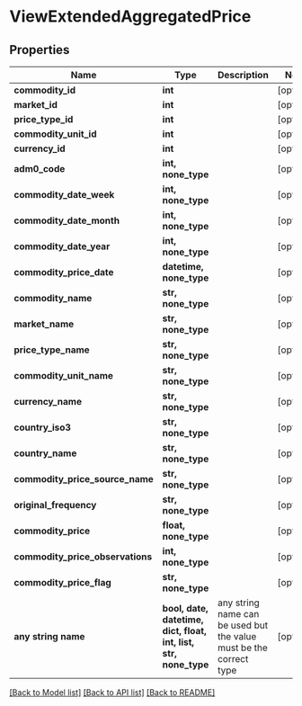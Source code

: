 # ViewExtendedAggregatedPrice


## Properties
Name | Type | Description | Notes
------------ | ------------- | ------------- | -------------
**commodity_id** | **int** |  | [optional] 
**market_id** | **int** |  | [optional] 
**price_type_id** | **int** |  | [optional] 
**commodity_unit_id** | **int** |  | [optional] 
**currency_id** | **int** |  | [optional] 
**adm0_code** | **int, none_type** |  | [optional] 
**commodity_date_week** | **int, none_type** |  | [optional] 
**commodity_date_month** | **int, none_type** |  | [optional] 
**commodity_date_year** | **int, none_type** |  | [optional] 
**commodity_price_date** | **datetime, none_type** |  | [optional] 
**commodity_name** | **str, none_type** |  | [optional] 
**market_name** | **str, none_type** |  | [optional] 
**price_type_name** | **str, none_type** |  | [optional] 
**commodity_unit_name** | **str, none_type** |  | [optional] 
**currency_name** | **str, none_type** |  | [optional] 
**country_iso3** | **str, none_type** |  | [optional] 
**country_name** | **str, none_type** |  | [optional] 
**commodity_price_source_name** | **str, none_type** |  | [optional] 
**original_frequency** | **str, none_type** |  | [optional] 
**commodity_price** | **float, none_type** |  | [optional] 
**commodity_price_observations** | **int, none_type** |  | [optional] 
**commodity_price_flag** | **str, none_type** |  | [optional] 
**any string name** | **bool, date, datetime, dict, float, int, list, str, none_type** | any string name can be used but the value must be the correct type | [optional]

[[Back to Model list]](../README.md#documentation-for-models) [[Back to API list]](../README.md#documentation-for-api-endpoints) [[Back to README]](../README.md)


